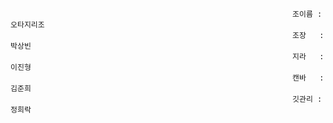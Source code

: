                                                                    조이름 :  오타지리조
                                                                   조장   :  박상빈 
                                                                   지라   :  이진형 
                                                                   캔바   :  김준희 
                                                                   깃관리 :  정희락
                                                                    
